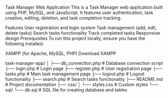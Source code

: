 Task Manager Web Application
This is a Task Manager web application built using PHP, MySQL, and JavaScript. It features user authentication, task creation, editing, deletion, and task completion tracking.

Features
  User registration and login system
  Task management (add, edit, delete tasks)
  Search tasks functionality
  Track completed tasks
  Responsive design
  Prerequisites
  To run this project locally, ensure you have the following installed:

XAMPP (for Apache, MySQL, PHP)
Download XAMPP

task-manager-app/
│
├── db_connection.php       # Database connection script
├── login.php               # Login page
├── register.php            # User registration page
├── tasks.php               # Main task management page
├── logout.php              # Logout functionality
├── search.php              # Search tasks functionality
├── README.md               # Project documentation
├── css/
│   └── styles.css          # Custom styles
└── sql/
    └── db.sql              # SQL file for creating database and tables
